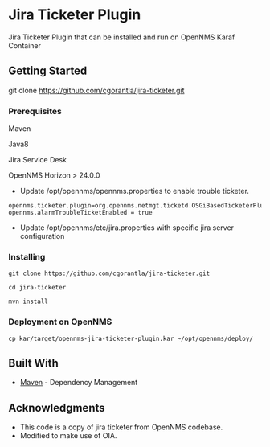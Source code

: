 # Jira Ticketer Plugin

Jira Ticketer Plugin that can be installed and run on OpenNMS Karaf Container


## Getting Started

git clone https://github.com/cgorantla/jira-ticketer.git

### Prerequisites

Maven

Java8

Jira Service Desk

OpenNMS Horizon > 24.0.0

* Update /opt/opennms/opennms.properties to enable trouble ticketer.

```
opennms.ticketer.plugin=org.opennms.netmgt.ticketd.OSGiBasedTicketerPlugin
opennms.alarmTroubleTicketEnabled = true
```
* Update /opt/opennms/etc/jira.properties with specific jira server configuration


### Installing


```
git clone https://github.com/cgorantla/jira-ticketer.git
```

```
cd jira-ticketer
```

```
mvn install
```

### Deployment on OpenNMS


```
cp kar/target/opennms-jira-ticketer-plugin.kar ~/opt/opennms/deploy/
```


## Built With

* [Maven](https://maven.apache.org/) - Dependency Management


## Acknowledgments

* This code is a copy of jira ticketer from OpenNMS codebase.
* Modified to make use of OIA.
